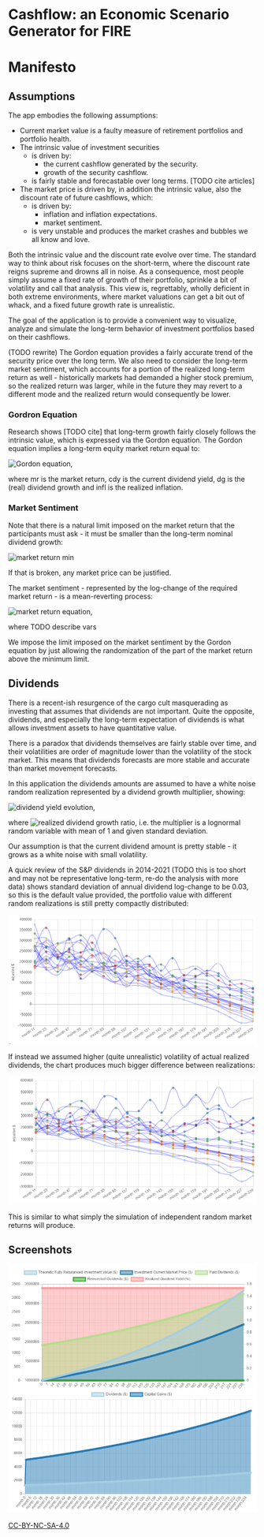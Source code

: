 # Cashflow: an Economic Scenario Generator for FIRE

# Manifesto

## Assumptions

The app embodies the following assumptions:

* Current market value is a faulty measure of retirement portfolios and portfolio health.
* The intrinsic value of investment securities
    * is driven by:
        * the current cashflow generated by the security.
        * growth of the security cashflow.
    * is fairly stable and forecastable over long terms. [TODO cite articles]
* The market price is driven by, in addition the intrinsic value, also the discount rate of future cashflows, which:
    * is driven by:
        * inflation and inflation expectations.
        * market sentiment.
    * is very unstable and produces the market crashes and bubbles we all know and love.

Both the intrinsic value and the discount rate evolve over time. The standard way to think about risk focuses on the
short-term, where the discount rate reigns supreme and drowns all in noise. As a consequence, most people simply assume
a fixed rate of growth of their portfolio, sprinkle a bit of volatility and call that analysis. This view is,
regrettably, wholly deficient in both extreme environments, where market valuations can get a bit out of whack, and a
fixed future growth rate is unrealistic.

[comment]: <> (TODO environments of sustained bull markets, when the discount rate volatility gets ridiculously low and
consequently future returns should be low)

The goal of the application is to provide a convenient way to visualize, analyze and simulate the long-term behavior of
investment portfolios based on their cashflows.

(TODO rewrite) The Gordon equation provides a fairly accurate trend of the security price over the long term. We also need to consider 
the long-term market sentiment, which accounts for a portion of the realized long-term return as well - historically 
markets had demanded a higher stock premium, so the realized return was larger, while in the future they may revert to a 
different mode and the realized return would consequently be lower.

### Gordron Equation

Research shows [TODO cite] that long-term growth fairly closely follows the intrinsic value, which is expressed via the Gordon equation. The Gordon equation implies a long-term equity market return equal to:

![Gordon equation](<https://latex.codecogs.com/gif.latex?mr = cdy + dg + infl>),

where mr is the market return, cdy is the current dividend yield, dg is the (real) dividend growth and infl is the
realized inflation.

### Market Sentiment

Note that there is a natural limit imposed on the market return that the participants must ask - it must be smaller 
than the long-term nominal dividend growth:

![market return min](<https://latex.codecogs.com/gif.latex?mr_t \geq dg + infl>)

If that is broken, any market price can be justified.

The market sentiment - represented by the log-change of the required market return - is a mean-reverting process:

![market return equation](<https://latex.codecogs.com/gif.latex?\textrm{TODO check def} lmr_{t+1} = beta * (x_0 - lmr_t) + lmr^{res}_{t+1}>),

where TODO describe vars

We impose the limit imposed on the market sentiment by the Gordon equation by just allowing the randomization of the part
of the market return above the minimum limit.

## Dividends

There is a recent-ish resurgence of the cargo cult masquerading as investing that assumes that dividends are not
important. Quite the opposite, dividends, and especially the long-term expectation of dividends is what allows
investment assets to have quantitative value.

There is a paradox that dividends themselves are fairly stable over time, and their volatilities are order of magnitude
lower than the volatility of the stock market. This means that dividends forecasts are more stable and accurate than
market movement forecasts.

In this application the dividends amounts are assumed to have a white noise random realization represented by a dividend
growth multiplier, showing:

![dividend yield evolution](<https://latex.codecogs.com/gif.latex?div_{t+1} = div_t \times (1 + dg) \times rdgr_t>),

where ![realized dividend growth ratio](<https://latex.codecogs.com/gif.latex?rdgr_{t+1} \sim log-N \left( 0, \sigma_{rdgr} \right) >),
i.e. the multiplier is a lognormal random variable with mean of 1 and given standard deviation.

Our assumption is that the current dividend amount is pretty stable - it grows as a white noise with small volatility.

A quick review of the S&P dividends in 2014-2021 (TODO this is too short and may not be representative long-term, re-do
the analysis with more data) shows standard deviation of annual dividend log-change to be 0.03, so this is the default
value provided, the portfolio value with different random realizations is still pretty compactly distributed:

![visualization of portfolio evolution](./docs/stdev-0.03.png)

If instead we assumed higher (quite unrealistic) volatility of actual realized dividends, the chart produces much bigger
difference between realizations:

![visualization of portfolio evolution](./docs/stdev-0.1.PNG)

This is similar to what simply the simulation of independent random market returns will produce.

## Screenshots

![visualization of portfolio evolution](./docs/screenshot-0.0.2.PNG)

[CC-BY-NC-SA-4.0](LICENSE.md)
